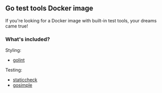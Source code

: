 ## Go test tools Docker image

If you're looking for a Docker image with built-in test tools, your dreams came true!

### What's included?

Styling:

- [golint](https://github.com/golang/lint)

Testing:

- [staticcheck](https://github.com/dominikh/go-tools)
- [gosimple](https://github.com/dominikh/go-tools)
